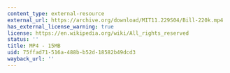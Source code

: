 ```yaml
---
content_type: external-resource
external_url: https://archive.org/download/MIT11.229S04/Bill-220k.mp4
has_external_license_warning: true
license: https://en.wikipedia.org/wiki/All_rights_reserved
status: ''
title: MP4 - 15MB
uid: 75ffad71-516a-488b-b52d-18582b49dcd3
wayback_url: ''
---
```


